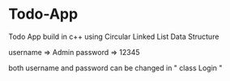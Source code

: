 # Todo-App
Todo App build in c++ using Circular Linked List Data Structure


username => Admin
password => 12345

both username and password can be changed in " class Login "
